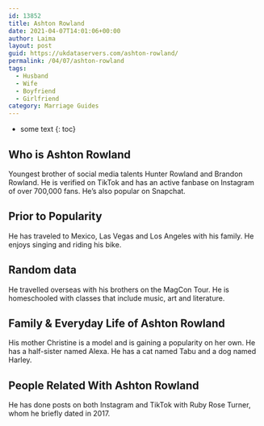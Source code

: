 ```yaml
---
id: 13852
title: Ashton Rowland
date: 2021-04-07T14:01:06+00:00
author: Laima
layout: post
guid: https://ukdataservers.com/ashton-rowland/
permalink: /04/07/ashton-rowland
tags:
  - Husband
  - Wife
  - Boyfriend
  - Girlfriend
category: Marriage Guides
---
```


* some text
{: toc}


## Who is Ashton Rowland
                  
                  
                  
Youngest brother of social media talents Hunter Rowland and Brandon Rowland. He is verified on TikTok and has an active fanbase on Instagram of over 700,000 fans. He&#8217;s also popular on Snapchat. 
                  
              
            
              
            
                
                
                
## Prior to Popularity
                  
                  
                  
He has traveled to Mexico, Las Vegas and Los Angeles with his family. He enjoys singing and riding his bike.
                  
              
            
              
            
                
                
                
## Random data
                  
                  
                  
He travelled overseas with his brothers on the MagCon Tour. He is homeschooled with classes that include music, art and literature. 
                  
              
            
              
            
                
                
                
## Family & Everyday Life of Ashton Rowland
                  
                  
                  
His mother Christine is a model and is gaining a popularity on her own. He has a half-sister named Alexa. He has a cat named Tabu and a dog named Harley.
                  
              
            
              
            
                
                
                
## People Related With Ashton Rowland
                  
                  
                  
He has done posts on both Instagram and TikTok with Ruby Rose Turner, whom he briefly dated in 2017.
                  
              
            
              
            
                
              
            
              
              
            
            
              
            
          
          
          